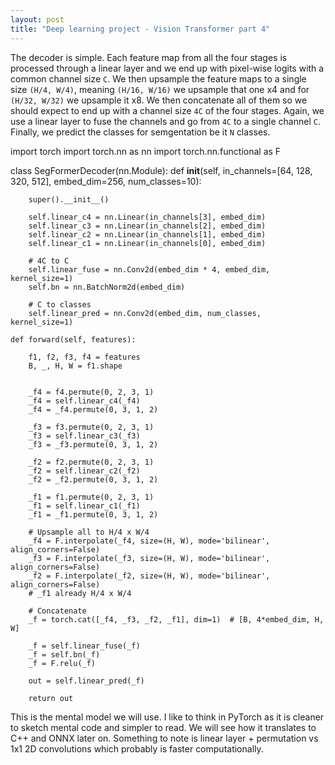 ```yaml
---
layout: post
title: "Deep learning project - Vision Transformer part 4"
---
```


The decoder is simple. Each feature map from all the four stages is processed through a linear layer and we end up with pixel-wise logits with a common channel size `C`. We then upsample the feature maps to a single size `(H/4, W/4)`, meaning `(H/16, W/16)` we upsample that one x4 and for `(H/32, W/32)` we upsample it x8.
We then concatenate all of them so we should expect to end up with a channel size `4C` of the four stages. Again, we use a linear layer to fuse the channels and go from `4C` to a single channel `C`. 
Finally, we predict the classes for semgentation be it `N` classes.

import torch
import torch.nn as nn
import torch.nn.functional as F

class SegFormerDecoder(nn.Module):
    def __init__(self, in_channels=[64, 128, 320, 512], embed_dim=256, num_classes=10):
    
        super().__init__()
        
        self.linear_c4 = nn.Linear(in_channels[3], embed_dim)
        self.linear_c3 = nn.Linear(in_channels[2], embed_dim)
        self.linear_c2 = nn.Linear(in_channels[1], embed_dim)
        self.linear_c1 = nn.Linear(in_channels[0], embed_dim)
        
        # 4C to C
        self.linear_fuse = nn.Conv2d(embed_dim * 4, embed_dim, kernel_size=1)
        self.bn = nn.BatchNorm2d(embed_dim)
        
        # C to classes
        self.linear_pred = nn.Conv2d(embed_dim, num_classes, kernel_size=1)
        
    def forward(self, features):
    
        f1, f2, f3, f4 = features
        B, _, H, W = f1.shape 
    
        
        _f4 = f4.permute(0, 2, 3, 1)
        _f4 = self.linear_c4(_f4)
        _f4 = _f4.permute(0, 3, 1, 2)
        
        _f3 = f3.permute(0, 2, 3, 1)
        _f3 = self.linear_c3(_f3)
        _f3 = _f3.permute(0, 3, 1, 2)
        
        _f2 = f2.permute(0, 2, 3, 1)
        _f2 = self.linear_c2(_f2)
        _f2 = _f2.permute(0, 3, 1, 2)
        
        _f1 = f1.permute(0, 2, 3, 1)
        _f1 = self.linear_c1(_f1)
        _f1 = _f1.permute(0, 3, 1, 2)
        
        # Upsample all to H/4 x W/4
        _f4 = F.interpolate(_f4, size=(H, W), mode='bilinear', align_corners=False)
        _f3 = F.interpolate(_f3, size=(H, W), mode='bilinear', align_corners=False)
        _f2 = F.interpolate(_f2, size=(H, W), mode='bilinear', align_corners=False)
        # _f1 already H/4 x W/4
        
        # Concatenate
        _f = torch.cat([_f4, _f3, _f2, _f1], dim=1)  # [B, 4*embed_dim, H, W]
        
        _f = self.linear_fuse(_f)
        _f = self.bn(_f)
        _f = F.relu(_f)
        
        out = self.linear_pred(_f) 
        
        return out

This is the mental model we will use. I like to think in PyTorch as it is cleaner to sketch mental code and simpler to read. We will see how it translates to C++ and ONNX later on.
Something to note is linear layer + permutation vs 1x1 2D convolutions which probably is faster computationally. 
